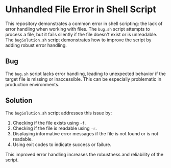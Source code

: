 # Unhandled File Error in Shell Script

This repository demonstrates a common error in shell scripting: the lack of error handling when working with files. The `bug.sh` script attempts to process a file, but it fails silently if the file doesn't exist or is unreadable. The `bugSolution.sh` script demonstrates how to improve the script by adding robust error handling.

## Bug

The `bug.sh` script lacks error handling, leading to unexpected behavior if the target file is missing or inaccessible.  This can be especially problematic in production environments.

## Solution

The `bugSolution.sh` script addresses this issue by:

1. Checking if the file exists using `-f`.
2. Checking if the file is readable using `-r`.
3. Displaying informative error messages if the file is not found or is not readable.
4. Using exit codes to indicate success or failure.

This improved error handling increases the robustness and reliability of the script.